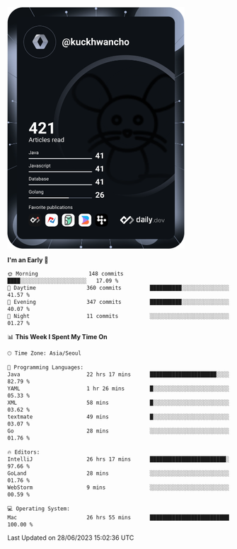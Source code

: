 <a href="https://app.daily.dev/kuckhwancho"><img src="https://github.com/kuckjwi0928/kuckjwi0928/blob/master/devcard.svg" width="400" alt="Kuckjwi Devcard"/></a>

<!--START_SECTION:waka-->
**I'm an Early 🐤** 

```text
🌞 Morning                148 commits         ████░░░░░░░░░░░░░░░░░░░░░   17.09 % 
🌆 Daytime                360 commits         ██████████░░░░░░░░░░░░░░░   41.57 % 
🌃 Evening                347 commits         ██████████░░░░░░░░░░░░░░░   40.07 % 
🌙 Night                  11 commits          ░░░░░░░░░░░░░░░░░░░░░░░░░   01.27 % 
```


📊 **This Week I Spent My Time On** 

```text
🕑︎ Time Zone: Asia/Seoul

💬 Programming Languages: 
Java                     22 hrs 17 mins      █████████████████████░░░░   82.79 % 
YAML                     1 hr 26 mins        █░░░░░░░░░░░░░░░░░░░░░░░░   05.33 % 
XML                      58 mins             █░░░░░░░░░░░░░░░░░░░░░░░░   03.62 % 
textmate                 49 mins             █░░░░░░░░░░░░░░░░░░░░░░░░   03.07 % 
Go                       28 mins             ░░░░░░░░░░░░░░░░░░░░░░░░░   01.76 % 

🔥 Editors: 
IntelliJ                 26 hrs 17 mins      ████████████████████████░   97.66 % 
GoLand                   28 mins             ░░░░░░░░░░░░░░░░░░░░░░░░░   01.76 % 
WebStorm                 9 mins              ░░░░░░░░░░░░░░░░░░░░░░░░░   00.59 % 

💻 Operating System: 
Mac                      26 hrs 55 mins      █████████████████████████   100.00 % 
```


 Last Updated on 28/06/2023 15:02:36 UTC
<!--END_SECTION:waka-->
